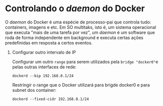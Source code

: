 # Controlando o _daemon_ do Docker

O _daemon_ do Docker é uma espécie de processo-pai que controla tudo: containers, imagens e etc.
Em SO multitaks, isto é, um sistema operacional que executa "mais de uma tarefa por vez", um _daemon_ é um software que roda de forma independente em background e executa certas ações predefinidas em resposta a certos eventos.


1. Configurar outro intervalo de IP

    Configurar um outro `range` para serem utilizados pela `bridge "docker0"`e pelas outras interfaces de rede:
    ```
    dockerd --bip 192.168.0.1/24
    ```
    Restringir o range  que o Docker utilizará para brigde docker0 e para subnet dos container:
    ```
    dockerd --fixed-cidr 192.168.0.1/24
    ```
 